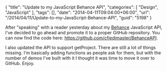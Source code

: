 {
	"title": "Update to my JavaScript Behance API",
	"categories": [
		"Design",
		"JavaScript"
	],
	"tags": [],
	"date": "2014-04-11T09:04:00+06:00",
	"url": "/2014/04/11/Update-to-my-JavaScript-Behance-API",
	"guid": "5198"
}

<p>
After "speaking" with a reader yesterday about my <a href="http://behance.net">Behance</a> JavaScript API, I've decided to go ahead and promote it to a proper GitHub repository. You can now find the code here: <a href="https://github.com/cfjedimaster/BehanceAPI">https://github.com/cfjedimaster/BehanceAPI</a>.
</p>

<p>
I also updated the API to support getProject. There are still a lot of things missing. I'm basically adding functions as people ask for them, but with the number of demos I've built with it I thought it was time to move it over to GitHub. Enjoy.
</p>